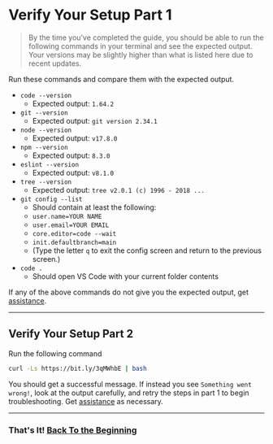 # Verify Your Setup Part 1

> By the time you’ve completed the guide, you should be able to run the following commands in your terminal and see the expected output. Your versions may be slightly higher than what is listed here due to recent updates.

Run these commands and compare them with the expected output.

- `code --version`
  - Expected output: `1.64.2`
- `git --version`
  - Expected output: `git version 2.34.1`
- `node --version`
  - Expected output: `v17.8.0`
- `npm --version`
  - Expected output: `8.3.0`
- `eslint --version`
  - Expected output: `v8.1.0`
- `tree --version`
  - Expected output: `tree v2.0.1 (c) 1996 - 2018 ...`
- `git config --list`
  - Should contain at least the following:
  - `user.name=YOUR NAME`
  - `user.email=YOUR EMAIL`
  - `core.editor=code --wait`
  - `init.defaultbranch=main`
  - (Type the letter `q` to exit the config screen and return to the previous screen.)
- `code .`
  - Should open VS Code with your current folder contents

If any of the above commands do not give you the expected output, get [assistance](../error/error.md).

---

## Verify Your Setup Part 2

Run the following command

```bash
curl -Ls https://bit.ly/3qMWhbE | bash
```

You should get a successful message. If instead you see `Something went wrong!`, look at the output carefully, and retry the steps in part 1 to begin troubleshooting. Get [assistance](../error/error.md) as necessary.

---

### That's It! [Back To the Beginning](../README.md)
